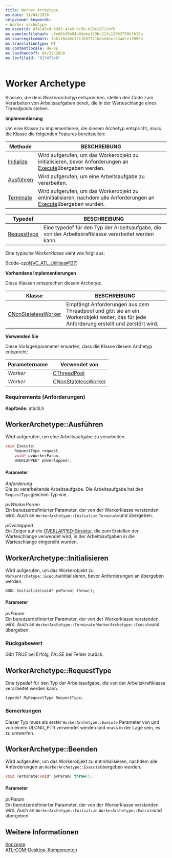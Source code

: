 ```yaml
---
title: Worker Archetype
ms.date: 11/04/2016
helpviewer_keywords:
- Worker archetype
ms.assetid: 834145cd-09d3-4149-bc99-620e1871cbfb
ms.openlocfilehash: c9ed9b30b94a8debe133bc213c12063750bfb15a
ms.sourcegitcommit: 7a6116e48c3c11b97371b8ae4ecc23adce1f092d
ms.translationtype: MT
ms.contentlocale: de-DE
ms.lasthandoff: 04/22/2020
ms.locfileid: "81747348"
---
```

# <a name="worker-archetype"></a>Worker Archetype

Klassen, die dem *Workerarchetyp* entsprechen, stellen den Code zum Verarbeiten von Arbeitsaufgaben bereit, die in der Warteschlange eines Threadpools stehen.

**Implementierung**

Um eine Klasse zu implementieren, die diesem Archetyp entspricht, muss die Klasse die folgenden Features bereitstellen:

|Methode|BESCHREIBUNG|
|------------|-----------------|
|[Initialize](#initialize)|Wird aufgerufen, um das Workerobjekt zu initialisieren, bevor Anforderungen an [Execute](#execute)übergeben werden.|
|[Ausführen](#execute)|Wird aufgerufen, um eine Arbeitsaufgabe zu verarbeiten.|
|[Terminate](#terminate)|Wird aufgerufen, um das Workerobjekt zu entinitialisieren, nachdem alle Anforderungen an [Execute](#execute)übergeben wurden.|

|Typedef|BESCHREIBUNG|
|-------------|-----------------|
|[Requesttype](#requesttype)|Eine typedef für den Typ der Arbeitsaufgabe, die von der Arbeitskraftklasse verarbeitet werden kann.|

Eine typische *Workerklasse* sieht wie folgt aus:

[!code-cpp[NVC_ATL_Utilities#137](../../atl/codesnippet/cpp/worker-archetype_1.cpp)]

**Vorhandene Implementierungen**

Diese Klassen entsprechen diesem Archetyp:

|Klasse|BESCHREIBUNG|
|-----------|-----------------|
|[CNonStatelessWorker](../../atl/reference/cnonstatelessworker-class.md)|Empfängt Anforderungen aus dem Threadpool und gibt sie an ein Workerobjekt weiter, das für jede Anforderung erstellt und zerstört wird.|

**Verwenden Sie**

Diese Vorlagenparameter erwarten, dass die Klasse diesem Archetyp entspricht:

|Parametername|Verwendet von|
|--------------------|-------------|
|*Worker*|[CThreadPool](../../atl/reference/cthreadpool-class.md)|
|*Worker*|[CNonStatelessWorker](../../atl/reference/cnonstatelessworker-class.md)|

### <a name="requirements"></a>Requirements (Anforderungen)

**Kopfzeile:** atlutil.h

## <a name="workerarchetypeexecute"></a><a name="execute"></a>WorkerArchetype::Ausführen

Wird aufgerufen, um eine Arbeitsaufgabe zu verarbeiten.

```cpp
void Execute(
    RequestType request,
    void* pvWorkerParam,
    OVERLAPPED* pOverlapped);
```

#### <a name="parameters"></a>Parameter

*Anforderung*<br/>
Die zu verarbeitende Arbeitsaufgabe. Die Arbeitsaufgabe hat den `RequestType`gleichen Typ wie .

*pvWorkerParam*<br/>
Ein benutzerdefinierter Parameter, der von der Workerklasse verstanden wird. Auch an `WorkerArchetype::Initialize` `Terminate`und übergeben.

*pOverlapped*<br/>
Ein Zeiger auf die [OVERLAPPED-Struktur,](/windows/win32/api/minwinbase/ns-minwinbase-overlapped) die zum Erstellen der Warteschlange verwendet wird, in der Arbeitsaufgaben in die Warteschlange eingereiht wurden.

## <a name="workerarchetypeinitialize"></a><a name="initialize"></a>WorkerArchetype::Initialisieren

Wird aufgerufen, um das Workerobjekt zu `WorkerArchetype::Execute`initialisieren, bevor Anforderungen an übergeben werden.

```
BOOL Initialize(void* pvParam) throw();
```

#### <a name="parameters"></a>Parameter

*pvParam*<br/>
Ein benutzerdefinierter Parameter, der von der Workerklasse verstanden wird. Auch an `WorkerArchetype::Terminate` `WorkerArchetype::Execute`und übergeben.

### <a name="return-value"></a>Rückgabewert

Gibt TRUE bei Erfolg, FALSE bei Fehler zurück.

## <a name="workerarchetyperequesttype"></a><a name="requesttype"></a>WorkerArchetype::RequestType

Eine typedef für den Typ der Arbeitsaufgabe, die von der Arbeitskraftklasse verarbeitet werden kann.

```
typedef MyRequestType RequestType;
```

### <a name="remarks"></a>Bemerkungen

Dieser Typ muss als erster `WorkerArchetype::Execute` Parameter von und von einem ULONG_PTR verwendet werden und muss in der Lage sein, es zu umwerfen.

## <a name="workerarchetypeterminate"></a><a name="terminate"></a>WorkerArchetype::Beenden

Wird aufgerufen, um das Workerobjekt zu entinitialisieren, nachdem alle Anforderungen an `WorkerArchetype::Execute`übergeben wurden.

```cpp
void Terminate(void* pvParam) throw();
```

#### <a name="parameters"></a>Parameter

*pvParam*<br/>
Ein benutzerdefinierter Parameter, der von der Workerklasse verstanden wird. Auch an `WorkerArchetype::Initialize` `WorkerArchetype::Execute`und übergeben.

## <a name="see-also"></a>Weitere Informationen

[Konzepte](../../atl/active-template-library-atl-concepts.md)<br/>
[ATL-COM-Desktop-Komponenten](../../atl/atl-com-desktop-components.md)

